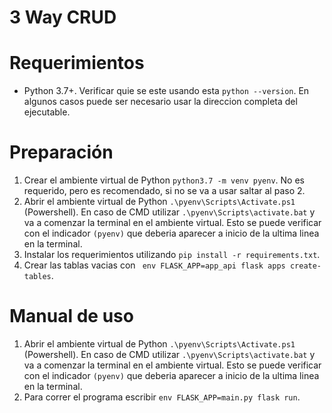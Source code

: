 # 3 Way CRUD

# Requerimientos
- Python 3.7+. Verificar quie se este usando esta `python --version`. En algunos casos puede ser necesario usar la direccion completa del ejecutable.

# Preparación
1. Crear el ambiente virtual de Python `python3.7 -m venv pyenv`. No es requerido, pero es recomendado, si no se va a usar saltar al paso 2.
1. Abrir el ambiente virtual de Python `.\pyenv\Scripts\Activate.ps1` (Powershell). En caso de CMD utilizar `.\pyenv\Scripts\activate.bat` y va a comenzar la terminal en el ambiente virtual. Esto se puede verificar con el indicador `(pyenv)` que deberia aparecer a inicio de la ultima linea en la terminal.
2. Instalar los requerimientos utilizando `pip install -r requirements.txt`.
3. Crear las tablas vacias con ` env FLASK_APP=app_api flask apps create-tables`.

# Manual de uso
1. Abrir el ambiente virtual de Python `.\pyenv\Scripts\Activate.ps1` (Powershell). En caso de CMD utilizar `.\pyenv\Scripts\activate.bat` y va a comenzar la terminal en el ambiente virtual. Esto se puede verificar con el indicador `(pyenv)` que deberia aparecer a inicio de la ultima linea en la terminal.
2. Para correr el programa escribir `env FLASK_APP=main.py flask run`.

